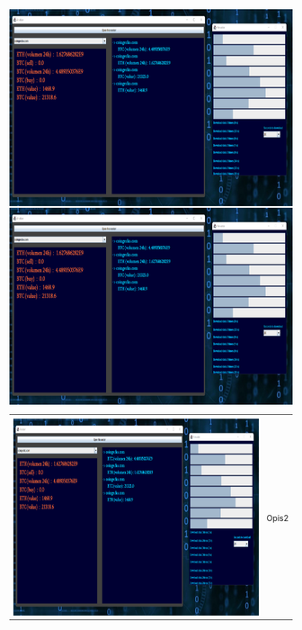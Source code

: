 <center>
<img src="https://github.com/Biniobiniasty/CryptoAnalizer/blob/master/screenshoot/2.png" height="350" width="800"/>


<table>
<tr><img src="https://github.com/Biniobiniasty/CryptoAnalizer/blob/master/screenshoot/2.png" height="350" width="800"/><td>
 </td></tr>
 <tr><td>
 <img src="https://github.com/Biniobiniasty/CryptoAnalizer/blob/master/screenshoot/2.png" height="350" width="800"/>
</td><td>
Opis2
</td></tr>
 </table>

</center>
